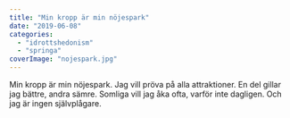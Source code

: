 ```yaml
---
title: "Min kropp är min nöjespark"
date: "2019-06-08"
categories: 
  - "idrottshedonism"
  - "springa"
coverImage: "nojespark.jpg"
---
```


Min kropp är min nöjespark. Jag vill pröva på alla attraktioner. En del gillar jag bättre, andra sämre. Somliga vill jag åka ofta, varför inte dagligen. Och jag är ingen självplågare.
